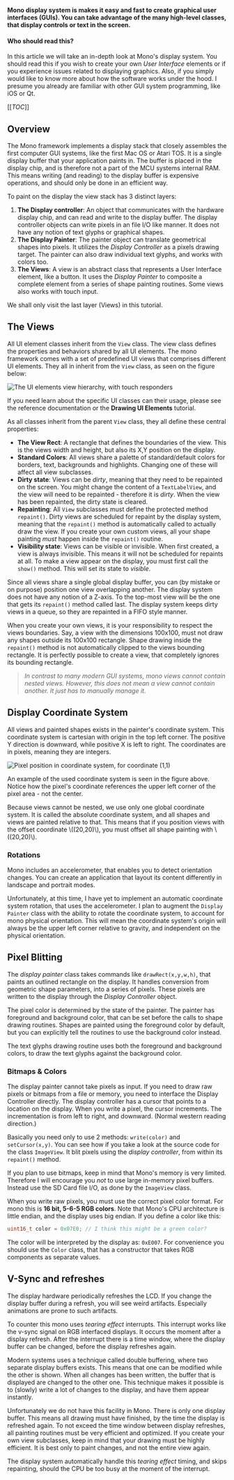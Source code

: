 <!-- --- title: Display System Architecture -->

**Mono display system is makes it easy and fast to create graphical user interfaces (GUIs). You can take advantage of the many high-level classes, that display controls or text in the screen.**

#### Who should read this?

In this article we will take an in-depth look at Mono's display system. You should read this if you wish to create your own *User Interface* elements or if you experience issues related to displaying graphics. Also, if you simply would like to know more about how the software works under the hood. I presume you already are familiar with other GUI system programming, like iOS or Qt.


[[_TOC_]]

## Overview

The Mono framework implements a display stack that closely assembles the first computer GUI systems, like the first Mac OS or Atari TOS. It is a single display buffer that your application paints in. The buffer is placed in the display chip, and is therefore not a part of the MCU systems internal RAM. This means writing (and reading) to the display buffer is expensive operations, and should only be done in an efficient way.

To paint on the display the view stack has 3 distinct layers:

 1. **The Display controller**: An object that communicates with the hardware display chip, and can read and write to the display buffer. The display controller objects can write pixels in an file I/O like manner. It does not have any notion of text glyphs or graphical shapes.
 2. **The Display Painter**: The painter object can translate geometrical shapes into pixels. It utilizes the *Display Controller* as a pixels drawing target. The painter can also draw individual text glyphs, and works with colors too.
 3. **The Views**: A view is an abstract class that represents a User Interface element, like a button. It uses the *Display Painter* to composite a complete element from a series of shape painting routines. Some views also works with touch input.

We shall only visit the last layer (Views) in this tutorial.

## The Views

All UI element classes inherit from the `View` class. The view class defines the properties and behaviors shared by  all UI elements. The mono framework comes with a set of predefined UI views that comprises different UI elements. They all in inherit from the `View` class, as seen on the figure below:

![The UI elements view hierarchy, with touch responders](view_classes.svg "The View Hierarchy")

If you need learn about the specific UI classes can their usage, please see the reference documentation or the **Drawing UI Elements** tutorial.

As all classes inherit from the parent `View` class, they all define these central properties:

 * **The View Rect**: A rectangle that defines the boundaries of the view. This is the views width and height, but also its X,Y position on the display.
 * **Standard Colors**: All views share a palette of standard/default colors for borders, text, backgrounds and highlights. Changing one of these will affect all view subclasses.
 * **Dirty state**: Views can be *dirty*, meaning that they need to be repainted on the screen. You might change the content of a `TextLabelView`, and the view will need to be repainted - therefore it is *dirty*. When the view has been repainted, the dirty state is cleared.
 * **Repainting**: All `View` subclasses must define the protected method `repaint()`. Dirty views are scheduled for repaint by the display system, meaning that the `repaint()` method is automatically called to actually draw the view. If you create your own custom views, all your shape painting *must* happen inside the `repaint()` routine.
 * **Visibility state**: Views can be visible or invisible. When first created, a view is always invisible. This means it will not be scheduled for repaints at all. To make a view appear on the display, you must first call the `show()` method. This will set its state to *visible*.

Since all views share a single global display buffer, you can (by mistake or on purpose) position one view overlapping another. The display system does not have any notion of a Z-axis. To the top-most view will be the one that gets its `repaint()` method called last. The display system keeps dirty views in a queue, so they are repainted in a FIFO style manner.

When you create your own views, it is your responsibility to respect the views boundaries. Say, a view with the dimensions 100x100, must not draw any shapes outside its 100x100 rectangle. Shape drawing inside the `repaint()` method is not automatically clipped to the views bounding rectangle. It is perfectly possible to create a view, that completely ignores its bounding rectangle.

> *In contrast to many modern GUI systems, mono views cannot contain nested views. However, this does not mean a view cannot contain another. It just has to manually manage it.*

## Display Coordinate System

All views and painted shapes exists in the painter's coordinate system. This coordinate system is cartesian with origin in the top left corner. The positive Y direction is downward, while positive X is left to right. The coordinates are in pixels, meaning they are integers.

![Pixel position in coordinate system, for coordinate (1,1)](coordinate_system.svg "Coordinate System")

An example of the used coordinate system is seen in the figure above. Notice how the pixel's coordinate references the upper left corner of the pixel area - not the center.

Because views cannot be nested, we use only one global coordinate system. It is called the absolute coordinate system, and all shapes and views are painted relative to that. This means that if you position views with the offset coordinate \\\((20,20)\\\), you must offset all shape painting with \\\((20,20)\\\).

### Rotations

Mono includes an accelerometer, that enables you to detect orientation changes. You can create an application that layout its content differently in landscape and portrait modes.

Unfortunately, at this time, I have yet to implement an automatic coordinate system rotation, that uses the accelerometer. I plan to augment the `Display Painter` class with the ability to rotate the coordinate system, to account for mono physical orientation. This will mean the coordinate system's origin will always be the upper left corner relative to gravity, and independent on the physical orientation.

## Pixel Blitting

The *display painter* class takes commands like `drawRect(x,y,w,h)`, that paints an outlined rectangle on the display. It handles conversion from geometric shape parameters, into a series of pixels. These pixels are written to the display through the *Display Controller* object. 

The pixel color is determined by the state of the painter. The painter has foreground and background color, that can be set before the calls to shape drawing routines. Shapes are painted using the foreground color by default, but you can explicitly tell the routines to use the background color instead.

The text glyphs drawing routine uses both the foreground and background colors, to draw the text glyphs against the background color.

### Bitmaps & Colors

The display painter cannot take pixels as input. If you need to draw raw pixels or bitmaps from a file or memory, you need to interface the Display Controller directly. The display controller has a cursor that points to a location on the display. When you write a pixel, the cursor increments. The incrementation is from left to right, and downward. (Normal western reading direction.)

Basically you need only to use 2 methods: `write(color)` and `setCursor(x,y)`. You can see how if you take a look at the source code for the class `ImageView`. It blit pixels using the *display controller*, from within its `repaint()` method.

If you plan to use bitmaps, keep in mind that Mono's memory is very limited. Therefore I will encourage you *not* to use large in-memory pixel buffers. Instead use the SD Card file I/O, as done by the `ImageView` class.

When you write raw pixels, you must use the correct pixel color format. For mono this is **16 bit, 5-6-5 RGB colors**. Note that Mono's CPU architecture is little endian, and the display uses big endian. If you define a color like this: 

```C
uint16_t color = 0x07E0; // I think this might be a green color?
```
The color will be interpreted by the display as: `0xE007`. For convenience you should use the `Color` class, that has a constructor that takes RGB components as separate values.

## V-Sync and refreshes

The display hardware periodically refreshes the LCD. If you change the display buffer during a refresh, you will see weird artifacts. Especially animations are prone to such artifacts.

To counter this mono uses *tearing effect* interrupts. This interrupt works like the v-sync signal on RGB interfaced displays. It occurs the moment after a display refresh. After the interrupt there is a time window, where the display buffer can be changed, before the display refreshes again.

Modern systems uses a technique called double buffering, where two separate display buffers exists. This means that one can be modified while the other is shown. When all changes has been written, the buffer that is displayed are changed to the other one. This technique makes it possible is to (slowly) write a lot of changes to the display, and have them appear instantly.

Unfortunately we do not have this facility in Mono. There is only one display buffer. This means all drawing must have finished, by the time the display is refreshed again. To not exceed the time window between display refreshes, all painting routines must be very efficient and optimized. If you create your own view subclasses, keep in mind that your drawing must be highly efficient. It is best only to paint changes, and not the entire view again.

The display system automatically handle this *tearing effect* timing, and skips repainting, should the CPU be too busy at the moment of the interrupt.